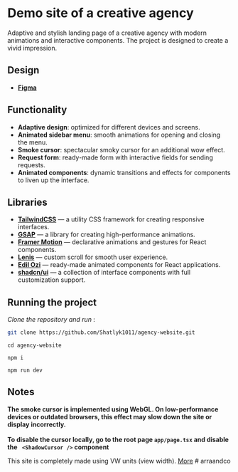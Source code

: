 # Demo site of a creative agency

Adaptive and stylish landing page of a creative agency with modern animations and interactive components. The project is designed to create a vivid impression.
## Design
- **[Figma](https://www.figma.com/design/65gFXT6dvNfDjkX5osjZbu/Untitled?node-id=5-2&t=zgqFDE8HGEajkIoE-1)**
## Functionality
- **Adaptive design**: optimized for different devices and screens.
- **Animated sidebar menu**: smooth animations for opening and closing the menu.
- **Smoke cursor**: spectacular smoky cursor for an additional wow effect.
- **Request form**: ready-made form with interactive fields for sending requests.
- **Animated components**: dynamic transitions and effects for components to liven up the interface.

## Libraries

- **[TailwindCSS](https://tailwindcss.com/)** — a utility CSS framework for creating responsive interfaces.
- **[GSAP](https://greensock.com/gsap/)** — a library for creating high-performance animations.
- **[Framer Motion](https://www.framer.com/motion/)** — declarative animations and gestures for React components.
- **[Lenis](https://github.com/darkroomengineering/lenis)** — custom scroll for smooth user experience.
- **[Edil Ozi](https://github.com/Edil-ozi/edil-ozi)** — ready-made animated components for React applications.
- **[shadcn/ui](https://ui.shadcn.dev/)** — a collection of interface components with full customization support.

## Running the project

 *Clone the repository and run* :

   ```bash
   git clone https://github.com/Shatlyk1011/agency-website.git
   ```

   ```
   cd agency-website
   ```

   ```
   npm i
   ```

   ```
   npm run dev
   ```

## **Notes**
**The smoke cursor is implemented using WebGL. On low-performance devices or outdated browsers, this effect may slow down the site or display incorrectly.** <br/> <br/>
**To disable the cursor locally, go to the root page `app/page.tsx` and disable the ` <ShadowCursor />` component**

This site is completely made using VW units (view width). [More](https://www.sitepoint.com/css-viewport-units-quick-start/)
#   a r r a a n d c o  
 